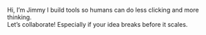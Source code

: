 Hi, I’m Jimmy
I build tools so humans can do less clicking and more thinking.  
Let’s collaborate! Especially if your idea breaks before it scales.  

<!---
go-otto/go-otto is a ✨ special ✨ repository because its `README.md` (this file) appears on your GitHub profile.
You can click the Preview link to take a look at your changes.
--->
